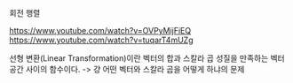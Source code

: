 회전 행렬


https://www.youtube.com/watch?v=OVPyMijFiEQ
https://www.youtube.com/watch?v=tuqarT4mUZg

선형 변환(Linear Transformation)이란 벡터의 합과 스칼라 곱 성질을 만족하는 벡터 공간 사이의 함수이다.
-> 걍 어떤 벡터와 스칼라 곱을 어떻게 하냐의 문제



